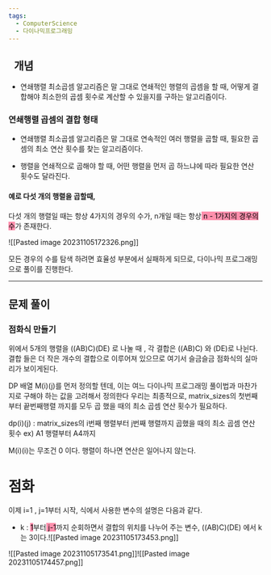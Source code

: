 ```yaml
---
tags:
  - ComputerScience
  - 다이나믹프로그래밍
---
```

##  ![](data:image/gif;base64,R0lGODlhAQABAIAAAP///wAAACH5BAEAAAAALAAAAAABAAEAAAICRAEAOw==) 개념

- 연쇄행렬 최소곱셈 알고리즘은 말 그대로 연쇄적인 행렬의 곱셈을 할 때, 어떻게 결합해야 최소한의 곱셈 횟수로 계산할 수 있을지를 구하는 알고리즘이다. 

### 연쇄행렬 곱셈의 결합 형태

- 연쇄행렬 최소곱셈 알고리즘은 말 그대로 연속적인 여러 행렬을 곱할 때, 필요한 곱셈의 최소 연산 횟수를 찾는 알고리즘이다.

- 행렬을 연쇄적으로 곱해야 할 때, 어떤 행렬을 먼저 곱 하느냐에 따라 필요한 연산 횟수도 달라진다.


#### 예로 다섯 개의 행렬을 곱할때,
다섯 개의 행렬일 때는 항상 4가지의 경우의 수가, n개일 때는 항상<mark style="background: #FF5582A6;"> n - 1가지의 경우의 수</mark>가 존재한다.

![[Pasted image 20231105172326.png]]

모든 경우의 수를 탐색 하려면 효율성 부분에서 실패하게 되므로, 다이나믹 프로그래밍으로 풀이를 진행한다.

-------------------------

## 문제 풀이

### 점화식 만들기

위에서 5개의 행렬을 ((AB)C)(DE) 로 나눌 때 , 각 결합은 ((AB)C) 와 (DE)로 나뉜다.
결합 들은 더 작은 개수의 결합으로 이루어져 있으므로 여기서 슬금슬금 점화식의 실마리가
보이게된다.


DP 배열 M(i)(j)를 먼저 정의할 텐데, 이는 여느 다이나믹 프로그래밍 풀이법과 마찬가지로 구해야 하는 값을 고려해서 정의한다
우리는 최종적으로, matrix_sizes의 첫번째 부터 끝번째행렬 까지를 모두 곱 했을 때의 최소 곱셈 연산 횟수가 필요하다.

dp(i)(j) : matrix_sizes의 i번째 행렬부터 j번째 행렬까지 곱했을 때의 최소 곱셈 연산 횟수
ex) A1 행렬부터 A4까지

M(i)(i)는 무조건 0 이다. 행렬이 하나면 연산은 일어나지 않는다.

# 점화

이제 i=1 , j=1부터 시작, 식에서 사용한 변수의 설명은 다음과 같다.

- k : <mark style="background: #FF5582A6;">1</mark>부터<mark style="background: #FF5582A6;"> j-1</mark>까지 순회하면서 결합의 위치를 나누어 주는 변수, ((AB)C)(DE) 에서 k는 3이다.![[Pasted image 20231105173453.png]]

![[Pasted image 20231105173541.png]]![[Pasted image 20231105174457.png]]

